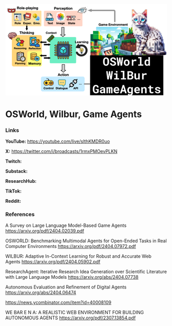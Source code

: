 ![thumbnail](thumbnail.png)

# OSWorld, Wilbur, Game Agents

### Links

**YouTube:** https://youtube.com/live/slthKMDR0uo

**X:** https://twitter.com/i/broadcasts/1rmxPMOevPLKN

**Twitch:**

**Substack:**

**ResearchHub:**

**TikTok:**

**Reddit:**

### References

A Survey on Large Language Model-Based Game Agents
https://arxiv.org/pdf/2404.02039.pdf

OSWORLD: Benchmarking Multimodal Agents for Open-Ended Tasks in Real Computer Environments
https://arxiv.org/pdf/2404.07972.pdf

WILBUR: Adaptive In-Context Learning for Robust and Accurate Web Agents
https://arxiv.org/pdf/2404.05902.pdf

ResearchAgent: Iterative Research Idea Generation over Scientific Literature with Large Language Models
https://arxiv.org/abs/2404.07738

Autonomous Evaluation and Refinement of Digital Agents
https://arxiv.org/abs/2404.06474

https://news.ycombinator.com/item?id=40008109

WE BAR E N A: A REALISTIC WEB ENVIRONMENT FOR BUILDING AUTONOMOUS AGENTS
https://arxiv.org/pdf/2307.13854.pdf
